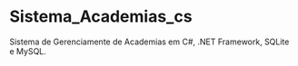 # Sistema_Academias_cs
Sistema de Gerenciamente de Academias em C#, .NET Framework, SQLite e MySQL.
